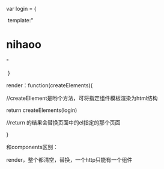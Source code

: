  var login = {

​            template:"<h1>nihaoo</h1> "

​        }



render：function(createElements){

//createEllement是哟个方法，可将指定组件模板渲染为html结构

return createElements(login)

//return 的结果会替换页面中的el指定的那个页面

}



和components区别：

render，整个都清空，替换，一个http只能有一个组件

